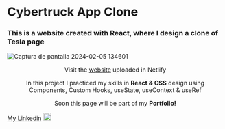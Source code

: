 # Cybertruck App Clone 

### This is a website created with React, where I design a clone of Tesla page
![Captura de pantalla 2024-02-05 134601](https://github.com/jorge-ferreyra/cybertruck-app-clone/assets/140866795/8f7a58d1-4c7a-47fc-9902-adf184a49e2c)
<div align="center">


    
  Visit the [website](https://cybertruckreveal.netlify.app) uploaded in Netlify

  <p style="margin: 0;">In this project I practiced my skills in <strong>React & CSS</strong> design using Components, Custom Hooks, useState, useContext & useRef</p>

  <p>Soon this page will be part of my <strong>Portfolio!</strong></p>

  <div align='start'>
    <a href="https://www.linkedin.com/in/jorge-ferreyra-">My Linkedin</a>
    <img src="https://upload.wikimedia.org/wikipedia/commons/thumb/8/81/LinkedIn_icon.svg/2048px-LinkedIn_icon.svg.png" alt='Linkedin logo' width='18' height='18' />
  </div>
</div>
